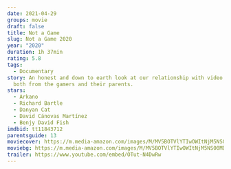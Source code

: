 ```yaml
---
date: 2021-04-29
groups: movie
draft: false
title: Not a Game
slug: Not a Game 2020
year: "2020"
duration: 1h 37min
rating: 5.8
tags:
  - Documentary
story: An honest and down to earth look at our relationship with video games,
  both from the gamers and their parents.
stars:
  - Arkano
  - Richard Bartle
  - Danyan Cat
  - David Cánovas Martínez
  - Benjy David Fish
imdbid: tt11843712
parentsguide: 13
moviecover: https://m.media-amazon.com/images/M/MV5BOTVlYTIwOWItNjM5NS00MDU1LTg4Y2UtOGMzOGIzZDZkMjdjXkEyXkFqcGdeQXVyMjM4MjgwNzI@._V1_FMjpg_UX730_.jpg
moviebg: https://m.media-amazon.com/images/M/MV5BOTVlYTIwOWItNjM5NS00MDU1LTg4Y2UtOGMzOGIzZDZkMjdjXkEyXkFqcGdeQXVyMjM4MjgwNzI@._V1_FMjpg_UX730_.jpg
trailer: https://www.youtube.com/embed/OTut-N4DwRw
---
```

